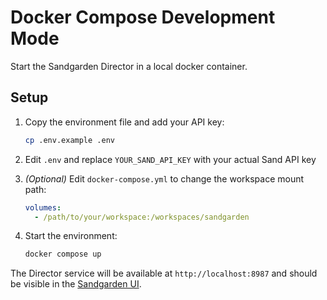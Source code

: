 # Docker Compose Development Mode

Start the Sandgarden Director in a local docker container.

## Setup

1. Copy the environment file and add your API key:
   ```bash
   cp .env.example .env
   ```

2. Edit `.env` and replace `YOUR_SAND_API_KEY` with your actual Sand API key

3. _(Optional)_ Edit `docker-compose.yml` to change the workspace mount path:
   ```yaml
   volumes:
     - /path/to/your/workspace:/workspaces/sandgarden
   ```

4. Start the environment:
   ```bash
   docker compose up
   ```

The Director service will be available at `http://localhost:8987` and should be visible in the [Sandgarden UI](https://app.sandgarden.com).
